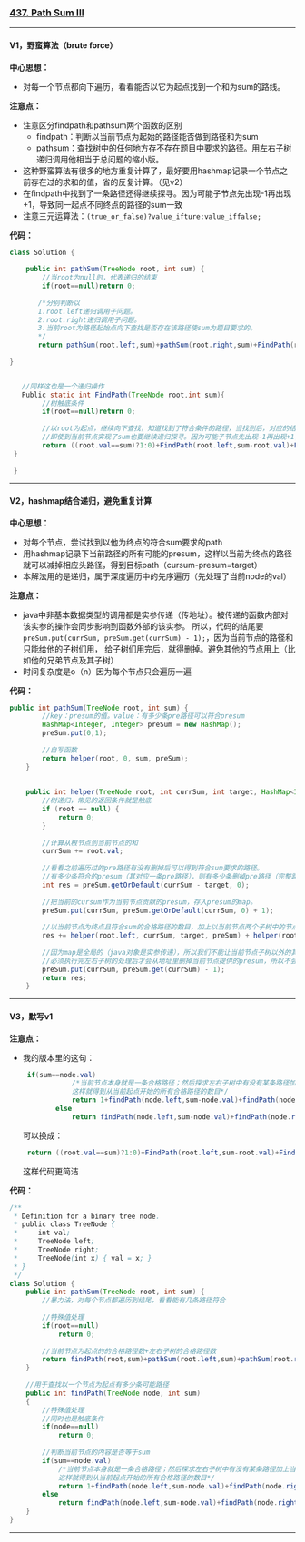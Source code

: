### [437. Path Sum III](https://leetcode.com/problems/path-sum-iii/)

---

#### V1，野蛮算法（brute force）

**中心思想：**
- 对每一个节点都向下遍历，看看能否以它为起点找到一个和为sum的路线。

**注意点：**
- 注意区分findpath和pathsum两个函数的区别
  - findpath：判断以当前节点为起始的路径能否做到路径和为sum
  - pathsum：查找树中的任何地方存不存在题目中要求的路径。用左右子树递归调用他相当于总问题的缩小版。
- 这种野蛮算法有很多的地方重复计算了，最好要用hashmap记录一个节点之前存在过的求和的值，省的反复计算。（见v2）
- 在findpath中找到了一条路径还得继续探寻。因为可能子节点先出现-1再出现+1，导致同一起点不同终点的路径的sum一致
- 注意三元运算法：`(true_or_false)?value_ifture:value_iffalse;`

**代码：**
```java
class Solution {
 
    public int pathSum(TreeNode root, int sum) {
        //当root为null时，代表递归的结束
        if(root==null)return 0;
 
       /*分别判断以 
       1.root.left递归调用子问题。
       2.root.right递归调用子问题。
       3.当前root为路径起始点向下查找是否存在该路径使sum为题目要求的。
       */
       return pathSum(root.left,sum)+pathSum(root.right,sum)+FindPath(root,sum);
 
}


   //同样这也是一个递归操作
   Public static int FindPath(TreeNode root,int sum){
        //树触底条件
        if(root==null)return 0;
 
        //以root为起点，继续向下查找，知道找到了符合条件的路径，当找到后，对应的结果数增加1；
        //即使到当前节点实现了sum也要继续递归探寻。因为可能子节点先出现-1再出现+1，导致同一起点不同终点的路径的sum一致
        return ((root.val==sum)?1:0)+FindPath(root.left,sum-root.val)+FindPath(root.right,sum-root.val);
 }
 
 }
```

---

#### V2，hashmap结合递归，避免重复计算

**中心思想：**
- 对每个节点，尝试找到以他为终点的符合sum要求的path
- 用hashmap记录下当前路径的所有可能的presum，这样以当前为终点的路径就可以减掉相应头路径，得到目标path（cursum-presum=target）
- 本解法用的是递归，属于深度遍历中的先序遍历（先处理了当前node的val）

**注意点：**
- java中非基本数据类型的调用都是实参传递（传地址）。被传递的函数内部对该实参的操作会同步影响到函数外部的该实参。
所以，代码的结尾要`preSum.put(currSum, preSum.get(currSum) - 1);`，因为当前节点的路径和只能给他的子树们用，
给子树们用完后，就得删掉。避免其他的节点用上（比如他的兄弟节点及其子树）
- 时间复杂度是o（n）因为每个节点只会遍历一遍

**代码：**
```java
public int pathSum(TreeNode root, int sum) {
        //key：presum的值。value：有多少条pre路径可以符合presum
        HashMap<Integer, Integer> preSum = new HashMap();
        preSum.put(0,1);
        
        //自写函数
        return helper(root, 0, sum, preSum);
    }
    
    
    public int helper(TreeNode root, int currSum, int target, HashMap<Integer, Integer> preSum) {
        //树递归，常见的返回条件就是触底
        if (root == null) {
            return 0;
        }
        
        //计算从根节点到当前节点的和
        currSum += root.val;
        
        //看看之前遍历过的pre路径有没有删掉后可以得到符合sum要求的路径。
        //有多少条符合的presum（其对应一条pre路径），则有多少条删掉pre路径（完整路径的前部分）后符合sum要求的目标路径
        int res = preSum.getOrDefault(currSum - target, 0);
        
        //把当前的cursum作为当前节点贡献的presum，存入presum的map。
        preSum.put(currSum, preSum.getOrDefault(currSum, 0) + 1);
        
        //以当前节点为终点且符合sum的合格路径的数目，加上以当前节点两个子树中的节点为终点的合格路径的数目和
        res += helper(root.left, currSum, target, preSum) + helper(root.right, currSum, target, preSum);
        
        //因为map是全局的（java对象是实参传递），所以我们不能让当前节点子树以外的其他地方用上当前节点提供的presum
        //必须执行完左右子树的处理后才会从地址里删掉当前节点提供的presum，所以不会影响左右子树！
        preSum.put(currSum, preSum.get(currSum) - 1);
        return res;
    }
```

---

#### V3，默写v1

**注意点：**
- 我的版本里的这句：
  ```java
   if(sum==node.val)
              /*当前节点本身就是一条合格路径；然后探求左右子树中有没有某条路径加上当前节点后等于目标sum
              这样就得到从当前起点开始的所有合格路径的数目*/
              return 1+findPath(node.left,sum-node.val)+findPath(node.right,sum-node.val);
          else
              return findPath(node.left,sum-node.val)+findPath(node.right,sum-node.val);
  ```
  可以换成：
  ```java
   return ((root.val==sum)?1:0)+FindPath(root.left,sum-root.val)+FindPath(root.right,sum-root.val);
  ```
  这样代码更简洁

**代码：**
```java
/**
 * Definition for a binary tree node.
 * public class TreeNode {
 *     int val;
 *     TreeNode left;
 *     TreeNode right;
 *     TreeNode(int x) { val = x; }
 * }
 */
class Solution {
    public int pathSum(TreeNode root, int sum) {
        //暴力法，对每个节点都遍历到结尾，看看能有几条路径符合
        
        //特殊值处理
        if(root==null)
            return 0;
        
        //当前节点为起点的的合格路径数+左右子树的合格路径数
        return findPath(root,sum)+pathSum(root.left,sum)+pathSum(root.right,sum);
    }
    
    //用于查找以一个节点为起点有多少条可能路径
    public int findPath(TreeNode node, int sum)
    {
        //特殊值处理
        //同时也是触底条件
        if(node==null)
            return 0;
        
        //判断当前节点的内容是否等于sum
        if(sum==node.val)
            /*当前节点本身就是一条合格路径；然后探求左右子树中有没有某条路径加上当前节点后等于目标sum
            这样就得到从当前起点开始的所有合格路径的数目*/
            return 1+findPath(node.left,sum-node.val)+findPath(node.right,sum-node.val);
        else
            return findPath(node.left,sum-node.val)+findPath(node.right,sum-node.val);
    }
}
```

---
